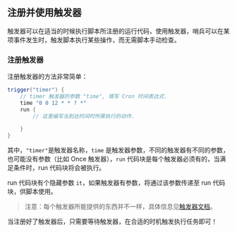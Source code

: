 ## 注册并使用触发器
触发器可以在适当的时候执行脚本所注册的运行代码，使用触发器，哨兵可以在某项事件发生时，触发脚本执行某些操作，而无需脚本手动检查。

### 注册触发器
注册触发器的方法非常简单：
```groovy
trigger("timer") {
    // timer 触发器的参数 "time", 填写 Cron 时间表达式.
    time "0 0 12 * * ? *"
    run {
        // 这里编写当到达时间时所需执行的动作.
        
    }
}
```

其中，`"timer"`是触发器名称，`time` 是触发器参数，不同的触发器有不同的参数，也可能没有参数（比如 Once 触发器），`run` 代码块是每个触发器必须有的，当满足条件时，run 代码块将会被执行。

run 代码块有个隐藏参数 `it`，如果触发器有参数，将通过该参数传递至 run 代码块，供脚本使用。

> 注意：每个触发器所能提供的东西并不一样，具体信息见[触发器文档](可用的触发器.md)。

当注册好了触发器后，只需要等待触发器，在合适的时机触发执行任务即可！
